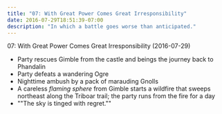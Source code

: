 ```yaml
---
title: "07: With Great Power Comes Great Irresponsibility"
date: 2016-07-29T18:51:39-07:00
description: "In which a battle goes worse than anticipated."
---
```


07: With Great Power Comes Great Irresponsibility (2016-07-29)

- Party rescues Gimble from the castle and beings the journey back to Phandalin
- Party defeats a wandering Ogre
- Nighttime ambush by a pack of marauding Gnolls
- A careless _flaming sphere_ from Gimble starts a wildfire that sweeps northeast along the Triboar trail; the party runs from the fire for a day
- ""The sky is tinged with regret.""
